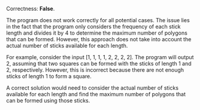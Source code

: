 Correctness: **False**.

The program does not work correctly for all potential cases. The issue lies in the fact that the program only considers the frequency of each stick length and divides it by 4 to determine the maximum number of polygons that can be formed. However, this approach does not take into account the actual number of sticks available for each length.

For example, consider the input [1, 1, 1, 1, 2, 2, 2, 2]. The program will output 2, assuming that two squares can be formed with the sticks of length 1 and 2, respectively. However, this is incorrect because there are not enough sticks of length 1 to form a square.

A correct solution would need to consider the actual number of sticks available for each length and find the maximum number of polygons that can be formed using those sticks.